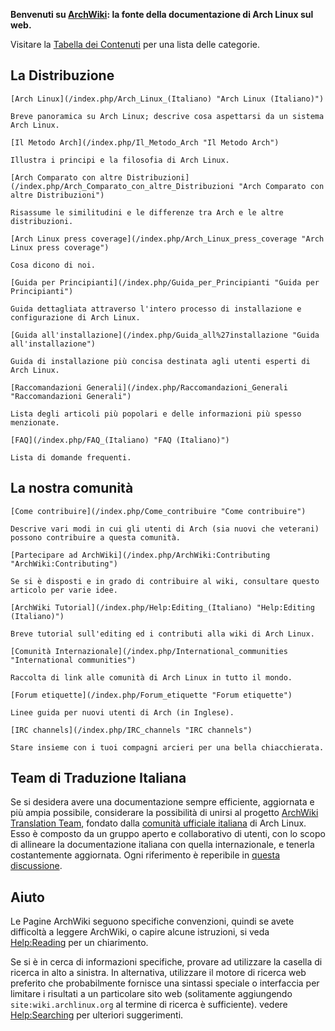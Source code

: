 **Benvenuti su [ArchWiki](/index.php/ArchWiki:About "ArchWiki:About"): la fonte della documentazione di Arch Linux sul web.**

Visitare la [Tabella dei Contenuti](/index.php/Table_of_Contents_(Italiano) "Table of Contents (Italiano)") per una lista delle categorie.

## La Distribuzione

	[Arch Linux](/index.php/Arch_Linux_(Italiano) "Arch Linux (Italiano)")

	Breve panoramica su Arch Linux; descrive cosa aspettarsi da un sistema Arch Linux.

	[Il Metodo Arch](/index.php/Il_Metodo_Arch "Il Metodo Arch")

	Illustra i principi e la filosofia di Arch Linux.

	[Arch Comparato con altre Distribuzioni](/index.php/Arch_Comparato_con_altre_Distribuzioni "Arch Comparato con altre Distribuzioni")

	Risassume le similitudini e le differenze tra Arch e le altre distribuzioni.

	[Arch Linux press coverage](/index.php/Arch_Linux_press_coverage "Arch Linux press coverage")

	Cosa dicono di noi.

	[Guida per Principianti](/index.php/Guida_per_Principianti "Guida per Principianti")

	Guida dettagliata attraverso l'intero processo di installazione e configurazione di Arch Linux.

	[Guida all'installazione](/index.php/Guida_all%27installazione "Guida all'installazione")

	Guida di installazione più concisa destinata agli utenti esperti di Arch Linux.

	[Raccomandazioni Generali](/index.php/Raccomandazioni_Generali "Raccomandazioni Generali")

	Lista degli articoli più popolari e delle informazioni più spesso menzionate.

	[FAQ](/index.php/FAQ_(Italiano) "FAQ (Italiano)")

	Lista di domande frequenti.

## La nostra comunità

	[Come contribuire](/index.php/Come_contribuire "Come contribuire")

	Descrive vari modi in cui gli utenti di Arch (sia nuovi che veterani) possono contribuire a questa comunità.

	[Partecipare ad ArchWiki](/index.php/ArchWiki:Contributing "ArchWiki:Contributing")

	Se si è disposti e in grado di contribuire al wiki, consultare questo articolo per varie idee.

	[ArchWiki Tutorial](/index.php/Help:Editing_(Italiano) "Help:Editing (Italiano)")

	Breve tutorial sull'editing ed i contributi alla wiki di Arch Linux.

	[Comunità Internazionale](/index.php/International_communities "International communities")

	Raccolta di link alle comunità di Arch Linux in tutto il mondo.

	[Forum etiquette](/index.php/Forum_etiquette "Forum etiquette")

	Linee guida per nuovi utenti di Arch (in Inglese).

	[IRC channels](/index.php/IRC_channels "IRC channels")

	Stare insieme con i tuoi compagni arcieri per una bella chiacchierata.

## Team di Traduzione Italiana

Se si desidera avere una documentazione sempre efficiente, aggiornata e più ampia possibile, considerare la possibilità di unirsi al progetto [ArchWiki Translation Team](/index.php/ArchWiki_Translation_Team_(Italiano) "ArchWiki Translation Team (Italiano)"), fondato dalla [comunità ufficiale italiana](http://www.archlinux.it/) di Arch Linux. Esso è composto da un gruppo aperto e collaborativo di utenti, con lo scopo di allineare la documentazione italiana con quella internazionale, e tenerla costantemente aggiornata. Ogni riferimento è reperibile in [questa discussione](http://www.archlinux.it/forum/viewtopic.php?f=19&t=8483).

## Aiuto

Le Pagine ArchWiki seguono specifiche convenzioni, quindi se avete difficoltà a leggere ArchWiki, o capire alcune istruzioni, si veda [Help:Reading](/index.php/Help:Reading "Help:Reading") per un chiarimento.

Se si è in cerca di informazioni specifiche, provare ad utilizzare la casella di ricerca in alto a sinistra. In alternativa, utilizzare il motore di ricerca web preferito che probabilmente fornisce una sintassi speciale o interfaccia per limitare i risultati a un particolare sito web (solitamente aggiungendo `site:wiki.archlinux.org` al termine di ricerca è sufficiente). vedere [Help:Searching](/index.php/Help:Searching "Help:Searching") per ulteriori suggerimenti.